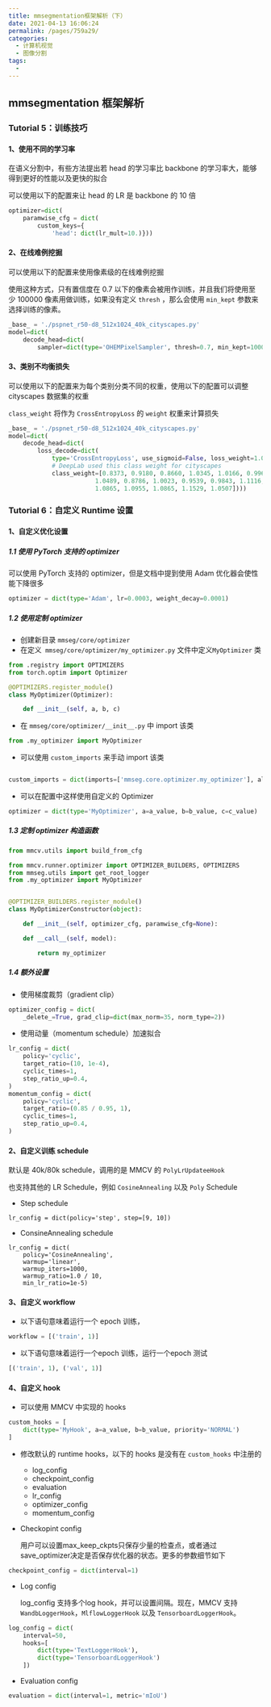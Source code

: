 ```yaml
---
title: mmsegmentation框架解析（下）
date: 2021-04-13 16:06:24
permalink: /pages/759a29/
categories:
  - 计算机视觉
  - 图像分割
tags:
  - 
---
```

## mmsegmentation 框架解析

### Tutorial 5：训练技巧

#### 1、使用不同的学习率

在语义分割中，有些方法提出若 head 的学习率比 backbone 的学习率大，能够得到更好的性能以及更快的拟合

可以使用以下的配置来让 head 的 LR 是 backbone 的 10 倍

```python
optimizer=dict(
    paramwise_cfg = dict(
        custom_keys={
            'head': dict(lr_mult=10.)}))
```

#### 2、在线难例挖掘

可以使用以下的配置来使用像素级的在线难例挖掘

使用这种方式，只有置信度在 0.7 以下的像素会被用作训练，并且我们将使用至少 100000 像素用做训练，如果没有定义 `thresh` ，那么会使用 `min_kept` 参数来选择训练的像素。

```python
_base_ = './pspnet_r50-d8_512x1024_40k_cityscapes.py'
model=dict(
    decode_head=dict(
        sampler=dict(type='OHEMPixelSampler', thresh=0.7, min_kept=100000)) )
```

#### 3、类别不均衡损失

可以使用以下的配置来为每个类别分类不同的权重，使用以下的配置可以调整 cityscapes 数据集的权重

`class_weight` 将作为 `CrossEntropyLoss` 的 `weight` 权重来计算损失

```python
_base_ = './pspnet_r50-d8_512x1024_40k_cityscapes.py'
model=dict(
    decode_head=dict(
        loss_decode=dict(
            type='CrossEntropyLoss', use_sigmoid=False, loss_weight=1.0,
            # DeepLab used this class weight for cityscapes
            class_weight=[0.8373, 0.9180, 0.8660, 1.0345, 1.0166, 0.9969, 0.9754,
                        1.0489, 0.8786, 1.0023, 0.9539, 0.9843, 1.1116, 0.9037,
                        1.0865, 1.0955, 1.0865, 1.1529, 1.0507])))
```

### Tutorial 6：自定义 Runtime 设置

#### 1、自定义优化设置

##### 1.1 使用 PyTorch 支持的 optimizer

可以使用 PyTorch 支持的 optimizer，但是文档中提到使用 Adam 优化器会使性能下降很多

```python
optimizer = dict(type='Adam', lr=0.0003, weight_decay=0.0001)
```

##### 1.2 使用定制 optimizer

- 创建新目录 `mmseg/core/optimizer`
- 在定义` mmseg/core/optimizer/my_optimizer.py`  文件中定义`MyOptimizer` 类

```python
from .registry import OPTIMIZERS
from torch.optim import Optimizer

@OPTIMIZERS.register_module()
class MyOptimizer(Optimizer):

    def __init__(self, a, b, c)
```

- 在 `mmseg/core/optimizer/__init__.py` 中 import 该类

```python
from .my_optimizer import MyOptimizer
```

- 可以使用 `custom_imports`  来手动 import 该类

```python

custom_imports = dict(imports=['mmseg.core.optimizer.my_optimizer'], allow_failed_imports=False)
```

- 可以在配置中这样使用自定义的 Optimizer

```python
optimizer = dict(type='MyOptimizer', a=a_value, b=b_value, c=c_value)
```

##### 1.3 定制 optimizer 构造函数

```python
from mmcv.utils import build_from_cfg

from mmcv.runner.optimizer import OPTIMIZER_BUILDERS, OPTIMIZERS
from mmseg.utils import get_root_logger
from .my_optimizer import MyOptimizer


@OPTIMIZER_BUILDERS.register_module()
class MyOptimizerConstructor(object):

    def __init__(self, optimizer_cfg, paramwise_cfg=None):

    def __call__(self, model):

        return my_optimizer
```

##### 1.4 额外设置

- 使用梯度裁剪（gradient clip）

```python
optimizer_config = dict(
    _delete_=True, grad_clip=dict(max_norm=35, norm_type=2))
```

- 使用动量（momentum schedule）加速拟合

```python
lr_config = dict(
    policy='cyclic',
    target_ratio=(10, 1e-4),
    cyclic_times=1,
    step_ratio_up=0.4,
)
momentum_config = dict(
    policy='cyclic',
    target_ratio=(0.85 / 0.95, 1),
    cyclic_times=1,
    step_ratio_up=0.4,
)
```

#### 2、自定义训练 schedule

默认是 40k/80k schedule，调用的是 MMCV 的 `PolyLrUpdateeHook` 

也支持其他的 LR Schedule，例如 `CosineAnnealing` 以及 `Poly` Schedule

- Step schedule

```
lr_config = dict(policy='step', step=[9, 10])
```

- ConsineAnnealing schedule

```
lr_config = dict(
    policy='CosineAnnealing',
    warmup='linear',
    warmup_iters=1000,
    warmup_ratio=1.0 / 10,
    min_lr_ratio=1e-5)
```

#### 3、自定义 workflow

- 以下语句意味着运行一个 epoch 训练，

```python
workflow = [('train', 1)]
```

- 以下语句意味着运行一个epoch 训练，运行一个epoch 测试

```python
[('train', 1), ('val', 1)]
```

#### 4、自定义 hook

- 可以使用 MMCV 中实现的 hooks

```python
custom_hooks = [
    dict(type='MyHook', a=a_value, b=b_value, priority='NORMAL')
]
```

- 修改默认的 runtime hooks，以下的 hooks 是没有在 `custom_hooks`  中注册的
  - log_config
  - checkpoint_config
  - evaluation
  - lr_config
  - optimizer_config
  - momentum_config

- Checkopint config


  用户可以设置max_keep_ckpts只保存少量的检查点，或者通过save_optimizer决定是否保存优化器的状态。更多的参数细节如下

```python
checkpoint_config = dict(interval=1)
```

- Log config

  log_config 支持多个log hook，并可以设置间隔。现在，MMCV 支持 `WandbLoggerHook`，`MlflowLoggerHook` 以及 `TensorboardLoggerHook`。

```python
log_config = dict(
    interval=50,
    hooks=[
        dict(type='TextLoggerHook'),
        dict(type='TensorboardLoggerHook')
    ])
```

- Evaluation config

```python
evaluation = dict(interval=1, metric='mIoU')
```



